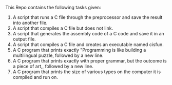 This Repo contains the following tasks given:
  1. A script that runs a C file through the preprocessor and save the result into another file.
  2. A script that compiles a C file but does not link.
  3. A script that generates the assembly code of a C code and save it in an output file.
  4. A script that compiles a C file and creates an executable named cisfun.
  5. A C program that prints exactly "Programming is like building a multilingual puzzle, followed by a new line.
  6. A C program that prints exactly with proper grammar, but the outcome is a piece of art,, followed by a new line.
  7. A C program that prints the size of various types on the computer it is compiled and run on.
